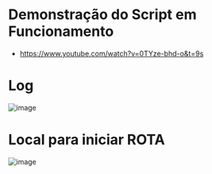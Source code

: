 # Demonstração do Script em Funcionamento
- https://www.youtube.com/watch?v=0TYze-bhd-o&t=9s

# Log
![image](https://user-images.githubusercontent.com/66309118/111197682-856ffa00-859d-11eb-95a5-9842ab8b7566.png)

# Local para iniciar ROTA
![image](https://user-images.githubusercontent.com/66309118/111199140-14c9dd00-859f-11eb-90fa-3d2c8af03995.png)
